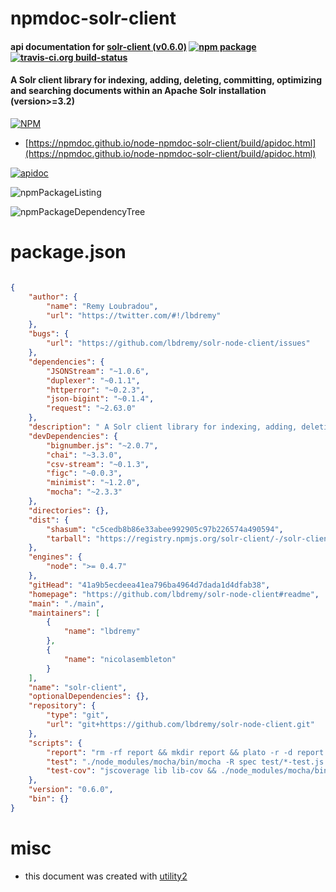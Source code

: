 # npmdoc-solr-client

#### api documentation for  [solr-client (v0.6.0)](https://github.com/lbdremy/solr-node-client#readme)  [![npm package](https://img.shields.io/npm/v/npmdoc-solr-client.svg?style=flat-square)](https://www.npmjs.org/package/npmdoc-solr-client) [![travis-ci.org build-status](https://api.travis-ci.org/npmdoc/node-npmdoc-solr-client.svg)](https://travis-ci.org/npmdoc/node-npmdoc-solr-client)

####  A Solr client library for indexing, adding, deleting, committing, optimizing and searching documents within an Apache Solr installation (version>=3.2)

[![NPM](https://nodei.co/npm/solr-client.png?downloads=true&downloadRank=true&stars=true)](https://www.npmjs.com/package/solr-client)

- [https://npmdoc.github.io/node-npmdoc-solr-client/build/apidoc.html](https://npmdoc.github.io/node-npmdoc-solr-client/build/apidoc.html)

[![apidoc](https://npmdoc.github.io/node-npmdoc-solr-client/build/screenCapture.buildCi.browser.%252Ftmp%252Fbuild%252Fapidoc.html.png)](https://npmdoc.github.io/node-npmdoc-solr-client/build/apidoc.html)

![npmPackageListing](https://npmdoc.github.io/node-npmdoc-solr-client/build/screenCapture.npmPackageListing.svg)

![npmPackageDependencyTree](https://npmdoc.github.io/node-npmdoc-solr-client/build/screenCapture.npmPackageDependencyTree.svg)



# package.json

```json

{
    "author": {
        "name": "Remy Loubradou",
        "url": "https://twitter.com/#!/lbdremy"
    },
    "bugs": {
        "url": "https://github.com/lbdremy/solr-node-client/issues"
    },
    "dependencies": {
        "JSONStream": "~1.0.6",
        "duplexer": "~0.1.1",
        "httperror": "~0.2.3",
        "json-bigint": "~0.1.4",
        "request": "~2.63.0"
    },
    "description": " A Solr client library for indexing, adding, deleting, committing, optimizing and searching documents within an Apache Solr installation (version>=3.2)",
    "devDependencies": {
        "bignumber.js": "~2.0.7",
        "chai": "~3.3.0",
        "csv-stream": "~0.1.3",
        "figc": "~0.0.3",
        "minimist": "~1.2.0",
        "mocha": "~2.3.3"
    },
    "directories": {},
    "dist": {
        "shasum": "c5cedb8b86e33abee992905c97b226574a490594",
        "tarball": "https://registry.npmjs.org/solr-client/-/solr-client-0.6.0.tgz"
    },
    "engines": {
        "node": ">= 0.4.7"
    },
    "gitHead": "41a9b5ecdeea41ea796ba4964d7dada1d4dfab38",
    "homepage": "https://github.com/lbdremy/solr-node-client#readme",
    "main": "./main",
    "maintainers": [
        {
            "name": "lbdremy"
        },
        {
            "name": "nicolasembleton"
        }
    ],
    "name": "solr-client",
    "optionalDependencies": {},
    "repository": {
        "type": "git",
        "url": "git+https://github.com/lbdremy/solr-node-client.git"
    },
    "scripts": {
        "report": "rm -rf report && mkdir report && plato -r -d report main.js lib/*",
        "test": "./node_modules/mocha/bin/mocha -R spec test/*-test.js && ./node_modules/mocha/bin/mocha -R spec test/*-test.js --client.bigint=true",
        "test-cov": "jscoverage lib lib-cov && ./node_modules/mocha/bin/mocha -R html-cov test/*-test.js > coverage.html && rm -r lib-cov"
    },
    "version": "0.6.0",
    "bin": {}
}
```



# misc
- this document was created with [utility2](https://github.com/kaizhu256/node-utility2)
